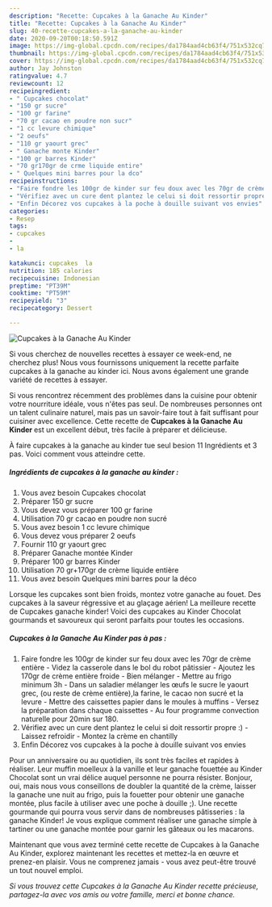 ```yaml
---
description: "Recette: Cupcakes à la Ganache Au Kinder"
title: "Recette: Cupcakes à la Ganache Au Kinder"
slug: 40-recette-cupcakes-a-la-ganache-au-kinder
date: 2020-09-20T00:18:50.591Z
image: https://img-global.cpcdn.com/recipes/da1784aad4cb63f4/751x532cq70/cupcakes-a-la-ganache-au-kinder-photo-principale-de-la-recette.jpg
thumbnail: https://img-global.cpcdn.com/recipes/da1784aad4cb63f4/751x532cq70/cupcakes-a-la-ganache-au-kinder-photo-principale-de-la-recette.jpg
cover: https://img-global.cpcdn.com/recipes/da1784aad4cb63f4/751x532cq70/cupcakes-a-la-ganache-au-kinder-photo-principale-de-la-recette.jpg
author: Jay Johnston
ratingvalue: 4.7
reviewcount: 12
recipeingredient:
- " Cupcakes chocolat"
- "150 gr sucre"
- "100 gr farine"
- "70 gr cacao en poudre non sucr"
- "1 cc levure chimique"
- "2 oeufs"
- "110 gr yaourt grec"
- " Ganache monte Kinder"
- "100 gr barres Kinder"
- "70 gr170gr de crme liquide entire"
- " Quelques mini barres pour la dco"
recipeinstructions:
- "Faire fondre les 100gr de kinder sur feu doux avec les 70gr de crème entière Videz la casserole dans le bol du robot pâtissier Ajoutez les 170gr de crème entière froide Bien mélanger Mettre au frigo minimum 3h Dans un saladier mélanger les œufs le sucre le yaourt grec, (ou reste de crème entière),la farine, le cacao non sucré et la levure Mettre des caissettes papier dans le moules à muffins Versez la préparation dans chaque caissettes Au four programme convection naturelle pour 20min sur 180."
- "Vérifiez avec un cure dent plantez le celui si doit ressortir propre :) Laissez refroidir Montez la crème en chantilly"
- "Enfin Décorez vos cupcakes à la poche à douille suivant vos envies"
categories:
- Resep
tags:
- cupcakes
- 
- la

katakunci: cupcakes  la 
nutrition: 185 calories
recipecuisine: Indonesian
preptime: "PT39M"
cooktime: "PT59M"
recipeyield: "3"
recipecategory: Dessert

---
```



![Cupcakes à la Ganache Au Kinder](https://img-global.cpcdn.com/recipes/da1784aad4cb63f4/751x532cq70/cupcakes-a-la-ganache-au-kinder-photo-principale-de-la-recette.jpg)

Si vous cherchez de nouvelles recettes à essayer ce week-end, ne cherchez plus! Nous vous fournissons uniquement la recette parfaite cupcakes à la ganache au kinder ici. Nous avons également une grande variété de recettes à essayer.

Si vous rencontrez récemment des problèmes dans la cuisine pour obtenir votre nourriture idéale, vous n'êtes pas seul. De nombreuses personnes ont un talent culinaire naturel, mais pas un savoir-faire tout à fait suffisant pour cuisiner avec excellence. Cette recette de <strong> Cupcakes à la Ganache Au Kinder </strong> est un excellent début, très facile à préparer et délicieuse.

<!--inarticleads1-->

À faire cupcakes à la ganache au kinder tue seul besion 11 Ingrédients et 3 pas. Voici comment vous atteindre cette.

##### Ingrédients de cupcakes à la ganache au kinder :

1. Vous avez besoin  Cupcakes chocolat
1. Préparer 150 gr sucre
1. Vous devez vous préparer 100 gr farine
1. Utilisation 70 gr cacao en poudre non sucré
1. Vous avez besoin 1 cc levure chimique
1. Vous devez vous préparer 2 oeufs
1. Fournir 110 gr yaourt grec
1. Préparer  Ganache montée Kinder
1. Préparer 100 gr barres Kinder
1. Utilisation 70 gr+170gr de crème liquide entière
1. Vous avez besoin  Quelques mini barres pour la déco


Lorsque les cupcakes sont bien froids, montez votre ganache au fouet. Des cupcakes à la saveur régressive et au glaçage aérien! La meilleure recette de Cupcakes ganache kinder! Voici des cupcakes au Kinder Chocolat gourmands et savoureux qui seront parfaits pour toutes les occasions. 

<!--inarticleads2-->

##### Cupcakes à la Ganache Au Kinder pas à pas :

1. Faire fondre les 100gr de kinder sur feu doux avec les 70gr de crème entière - Videz la casserole dans le bol du robot pâtissier - Ajoutez les 170gr de crème entière froide - Bien mélanger - Mettre au frigo minimum 3h - Dans un saladier mélanger les œufs le sucre le yaourt grec, (ou reste de crème entière),la farine, le cacao non sucré et la levure - Mettre des caissettes papier dans le moules à muffins - Versez la préparation dans chaque caissettes - Au four programme convection naturelle pour 20min sur 180.
1. Vérifiez avec un cure dent plantez le celui si doit ressortir propre :) - Laissez refroidir - Montez la crème en chantilly
1. Enfin Décorez vos cupcakes à la poche à douille suivant vos envies


Pour un anniversaire ou au quotidien, ils sont très faciles et rapides à réaliser. Leur muffin moelleux à la vanille et leur ganache fouettée au Kinder Chocolat sont un vrai délice auquel personne ne pourra résister. Bonjour, oui, mais nous vous conseillons de doubler la quantité de la crème, laisser la ganache une nuit au frigo, puis la fouetter pour obtenir une ganache montée, plus facile à utiliser avec une poche à douille ;). Une recette gourmande qui pourra vous servir dans de nombreuses pâtisseries : la ganache Kinder! Je vous explique comment réaliser une ganache simple à tartiner ou une ganache montée pour garnir les gâteaux ou les macarons. 

<!--inarticleads1-->

<p>
Maintenant que vous avez terminé cette recette de Cupcakes à la Ganache Au Kinder, explorez maintenant les recettes et mettez-la en œuvre et prenez-en plaisir. Vous ne comprenez jamais - vous avez peut-être trouvé un tout nouvel emploi.
</p>

<p>
<i>Si vous trouvez cette Cupcakes à la Ganache Au Kinder recette précieuse, partagez-la avec vos amis ou votre famille, merci et bonne chance.</i>
</p>
